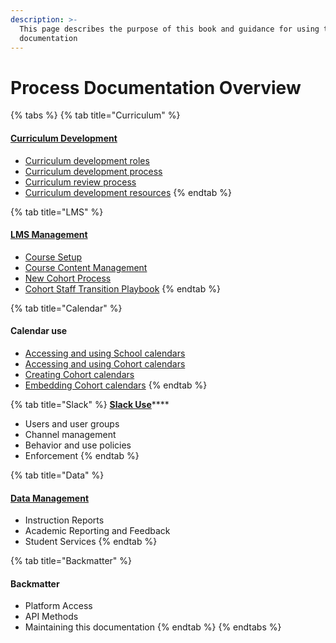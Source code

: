 ```yaml
---
description: >-
  This page describes the purpose of this book and guidance for using this
  documentation
---
```


# Process Documentation Overview

{% tabs %}
{% tab title="Curriculum" %}
#### [Curriculum Development](curriculum-development/curriculum-development-process-overview/)

* [Curriculum development roles](curriculum-development/curriculum-development-process-overview/untitled.md)
* [Curriculum development process](curriculum-development/curriculum-development-process-overview/curriculum-development-process.md)
* [Curriculum review process](curriculum-development/curriculum-development-process-overview/curriculum-review-process.md)
* [Curriculum development resources](curriculum-development/curriculum-development-process-overview/curriculum-development-resouces.md)
{% endtab %}

{% tab title="LMS" %}
#### [LMS Management](learning-management-systems-lms/learning-management-systems-lms-overview/)

* [Course Setup](learning-management-systems-lms/learning-management-systems-lms-overview/course-setup.md)
* [Course Content Management](learning-management-systems-lms/learning-management-systems-lms-overview/course-content-management.md)
* [New Cohort Process](learning-management-systems-lms/learning-management-systems-lms-overview/new-cohort-process.md)
* [Cohort Staff Transition Playbook](learning-management-systems-lms/learning-management-systems-lms-overview/cohort-staff-transition-playbook.md)
{% endtab %}

{% tab title="Calendar" %}
#### Calendar use

* [Accessing and using School calendars](calendar-use/calendar-use-overview/accessing-and-using-school-calendars.md)
* [Accessing and using Cohort calendars](calendar-use/calendar-use-overview/accessing-and-using-cohort-calendars.md)
* [Creating Cohort calendars](calendar-use/calendar-use-overview/creating-cohort-calendars.md)
* [Embedding Cohort calendars](calendar-use/calendar-use-overview/embedding-cohort-calendars.md)
{% endtab %}

{% tab title="Slack" %}
[**Slack Use**](slack-use/slack-use-overview/)\*\*\*\*

* Users and user groups
* Channel management
* Behavior and use policies
* Enforcement
{% endtab %}

{% tab title="Data" %}
#### [Data Management](data-management/data-management-overview/)

* Instruction Reports
* Academic Reporting and Feedback
* Student Services
{% endtab %}

{% tab title="Backmatter" %}
#### Backmatter

* Platform Access
* API Methods
* Maintaining this documentation
{% endtab %}
{% endtabs %}

